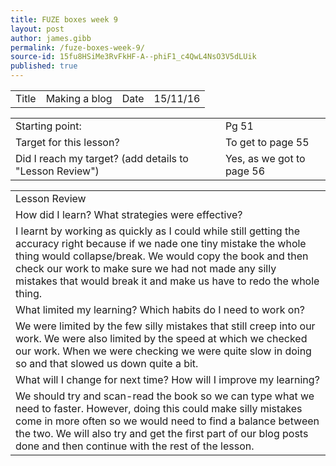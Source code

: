 ```yaml
---
title: FUZE boxes week 9
layout: post
author: james.gibb
permalink: /fuze-boxes-week-9/
source-id: 15fu8HSiMe3RvFkHF-A--phiF1_c4QwL4NsO3V5dLUik
published: true
---
```

<table>
  <tr>
    <td>Title</td>
    <td>Making a blog</td>
    <td>Date</td>
    <td>15/11/16</td>
  </tr>
</table>


<table>
  <tr>
    <td>Starting point:</td>
    <td>Pg 51</td>
  </tr>
  <tr>
    <td>Target for this lesson?</td>
    <td>To get to page 55</td>
  </tr>
  <tr>
    <td>Did I reach my target? 
(add details to "Lesson Review")</td>
    <td> Yes, as we got to page 56</td>
  </tr>
</table>


<table>
  <tr>
    <td>Lesson Review</td>
  </tr>
  <tr>
    <td>How did I learn? What strategies were effective? </td>
  </tr>
  <tr>
    <td>I learnt by working as quickly as I could while still getting the accuracy right because if we nade one tiny mistake the whole thing would collapse/break. We would copy the book and then check our work to make sure we had not made any silly mistakes that would break it and make us have to redo the whole thing.</td>
  </tr>
  <tr>
    <td>What limited my learning? Which habits do I need to work on? </td>
  </tr>
  <tr>
    <td>We were limited by the few silly mistakes that still creep into our work. We were also limited by the speed at which we checked our work. When we were checking we were quite slow in doing so and that slowed us down quite a bit. </td>
  </tr>
  <tr>
    <td>What will I change for next time? How will I improve my learning?</td>
  </tr>
  <tr>
    <td>We should try and scan-read the book so we can type what we need to faster. However, doing this could make silly mistakes come in more often so we would need to find a balance between the two. We will also try and get the first part of our blog posts done and then continue with the rest of the lesson.</td>
  </tr>
</table>


